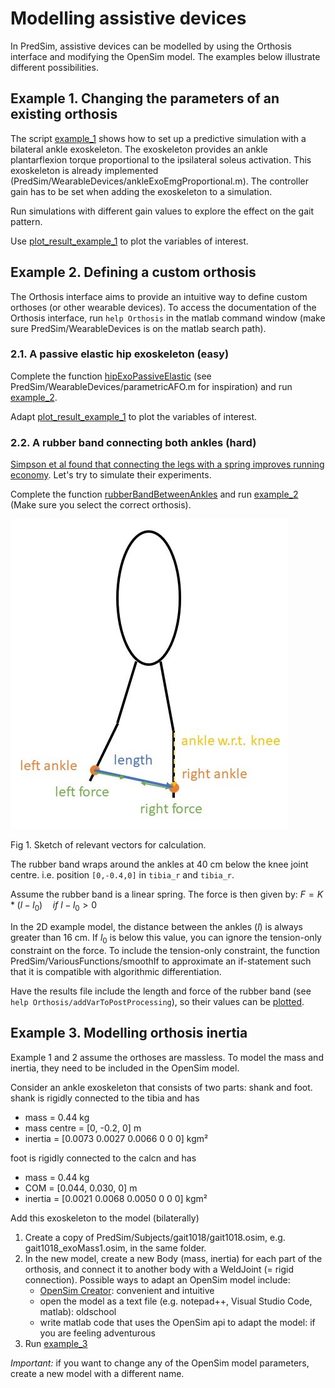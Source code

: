 # Modelling assistive devices


In PredSim, assistive devices can be modelled by using the Orthosis interface and modifying the OpenSim model. The examples below illustrate different possibilities.


## Example 1. Changing the parameters of an existing orthosis

The script [example_1](./example_1.m) shows how to set up a predictive simulation with a bilateral ankle exoskeleton. The exoskeleton provides an ankle plantarflexion torque proportional to the ipsilateral soleus activation. 
This exoskeleton is already implemented (PredSim/WearableDevices/ankleExoEmgProportional.m). The controller gain has to be set when adding the exoskeleton to a simulation.

Run simulations with different gain values to explore the effect on the gait pattern.

Use [plot_result_example_1](./plot_result_example_1.m) to plot the variables of interest.

## Example 2. Defining a custom orthosis

The Orthosis interface aims to provide an intuitive way to define custom orthoses (or other wearable devices).
To access the documentation of the Orthosis interface, run `help Orthosis` in the matlab command window (make sure PredSim/WearableDevices is on the matlab search path).


### 2.1. A passive elastic hip exoskeleton (easy)

Complete the function [hipExoPassiveElastic](./hipExoPassiveElastic.m) (see PredSim/WearableDevices/parametricAFO.m for inspiration) and run [example_2](./example_2.m).

Adapt [plot_result_example_1](./plot_result_example_1.m) to plot the variables of interest.

### 2.2. A rubber band connecting both ankles (hard)

[Simpson et al found that connecting the legs with a spring improves running economy](https://doi.org/10.1242/jeb.202895). Let's try to simulate their experiments.

Complete the function [rubberBandBetweenAnkles](./rubberBandBetweenAnkles.m) and run [example_2](./example_2.m) (Make sure you select the correct orthosis).

![](./Figures/fig_ex2.2_1.jpg)

Fig 1. Sketch of relevant vectors for calculation.

The rubber band wraps around the ankles at 40 cm below the knee joint centre. i.e. position `[0,-0.4,0]` in `tibia_r` and `tibia_r`.

Assume the rubber band is a linear spring. The force is then given by: $F = K*(l-l_0) \quad if \ l-l_0 > 0$

In the 2D example model, the distance between the ankles ($l$) is always greater than 16 cm. If $l_0$ is below this value, you can ignore the tension-only constraint on the force.
To include the tension-only constraint, the function PredSim/VariousFunctions/smoothIf to approximate an if-statement such that it is compatible with algorithmic differentiation.

Have the results file include the length and force of the rubber band (see `help Orthosis/addVarToPostProcessing`), so their values can be [plotted](./plot_result_example_2_2.m).

## Example 3. Modelling orthosis inertia

Example 1 and 2 assume the orthoses are massless. To model the mass and inertia, they need to be included in the OpenSim model.

Consider an ankle exoskeleton that consists of two parts: shank and foot.
shank is rigidly connected to the tibia and has
- mass = 0.44 kg
- mass centre = [0, -0.2, 0] m
- inertia = [0.0073 0.0027 0.0066 0 0 0] kgm²

foot is rigidly connected to the calcn and has
- mass = 0.44 kg
- COM = [0.044, 0.030, 0] m
- inertia = [0.0021 0.0068 0.0050 0 0 0] kgm²

Add this exoskeleton to the model (bilaterally)

1. Create a copy of PredSim/Subjects/gait1018/gait1018.osim, e.g. gait1018_exoMass1.osim, in the same folder.
2. In the new model, create a new Body (mass, inertia) for each part of the orthosis, and connect it to another body with a WeldJoint (= rigid connection).
Possible ways to adapt an OpenSim model include:
    - [OpenSim Creator](https://www.opensimcreator.com/): convenient and intuitive
    - open the model as a text file (e.g. notepad++, Visual Studio Code, matlab): oldschool
    - write matlab code that uses the OpenSim api to adapt the model: if you are feeling adventurous
3. Run [example_3](./example_3.m)

*Important:* if you want to change any of the OpenSim model parameters, create a new model with a different name.

